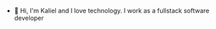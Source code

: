 - 👋 Hi, I'm Kaliel and I love technology. I work as a fullstack software developer

<!---
kalieleduard/kalieleduard is a ✨ special ✨ repository because its `README.md` (this file) appears on your GitHub profile.
You can click the Preview link to take a look at your changes.
--->
